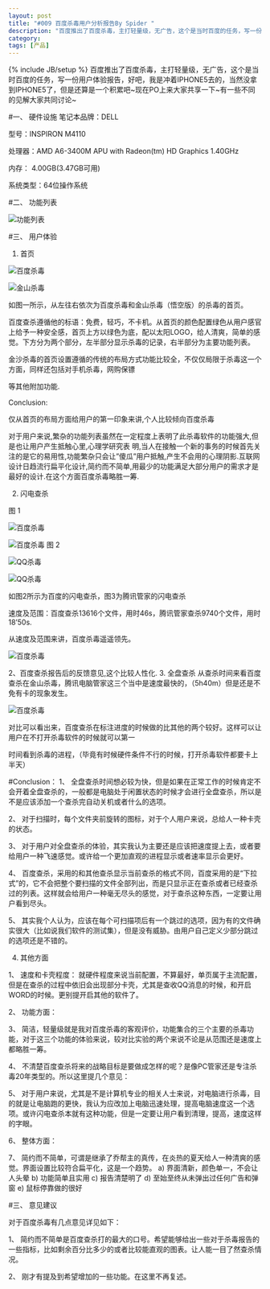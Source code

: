 ```yaml
---
layout: post
title: "#009 百度杀毒用户分析报告By Spider "
description: "百度推出了百度杀毒，主打轻量级，无广告，这个是当时百度的任务，写一份用户体验报告，好吧，我是冲着IPHONE5去的，当然没拿到IPHONE5了，但是还算是一个积累吧~现在PO上来大家共享一下~有一些不同的见解大家共同讨论~"
category: 
tags: [产品]
---
```

{% include JB/setup %}
百度推出了百度杀毒，主打轻量级，无广告，这个是当时百度的任务，写一份用户体验报告，好吧，我是冲着IPHONE5去的，当然没拿到IPHONE5了，但是还算是一个积累吧~现在PO上来大家共享一下~有一些不同的见解大家共同讨论~

#一、	硬件设施
笔记本品牌：DELL

型号：INSPIRON M4110

处理器：AMD A6-3400M APU with Radeon(tm) HD Graphics 1.40GHz

内存： 4.00GB(3.47GB可用)

系统类型：64位操作系统

#二、	功能列表

 ![功能列表](/assets/themes/de/blog_pic/baidu_1.jpg)

#三、	用户体验
1.	首页

 ![百度杀毒](/assets/themes/de/blog_pic/baidu_2.jpg)


 ![金山杀毒](/assets/themes/de/blog_pic/baidu_3.jpg)

如图一所示，从左往右依次为百度杀毒和金山杀毒（悟空版）的杀毒的首页。

百度查杀遵循他的标语：免费，轻巧，不卡机。从首页的颜色配置绿色从用户感官上给予一种安全感，首页上方以绿色为底，配以太阳LOGO，给人清爽，简单的感觉。下方分为两个部分，左半部分显示杀毒的记录，右半部分为主要功能列表。


金沙杀毒的首页设置遵循的传统的布局方式功能比较全，不仅仅局限于杀毒这一个方面，同样还包括对手机杀毒，网购保镖

等其他附加功能.


Conclusion:

仅从首页的布局方面给用户的第一印象来讲,个人比较倾向百度杀毒

对于用户来说,繁杂的功能列表虽然在一定程度上表明了此杀毒软件的功能强大,但是也让用户产生抵触心里,心理学研究表
明,当人在接触一个新的事务的时候首先关注的是它的易用性,功能繁杂只会让”傻瓜”用户抵触,产生不会用的心理阴影.互联网设计日趋流行扁平化设计,简约而不简单,用最少的功能满足大部分用户的需求才是最好的设计.在这个方面百度杀毒略胜一筹.

2.	闪电查杀
 
图 1

 ![百度杀毒](/assets/themes/de/blog_pic/baidu_4.jpg)

  ![百度杀毒](/assets/themes/de/blog_pic/baidu_5.jpg)
图 2

 ![QQ杀毒](/assets/themes/de/blog_pic/baidu_6.jpg)

 ![QQ杀毒](/assets/themes/de/blog_pic/baidu_7.jpg)

如图2所示为百度的闪电查杀，图3为腾讯管家的闪电查杀

速度及范围：百度查杀13616个文件，用时46s，腾讯管家查杀9740个文件，用时18’50s.

从速度及范围来讲，百度杀毒遥遥领先。
 
  ![百度杀毒](/assets/themes/de/blog_pic/baidu_8.jpg)

 
2、百度查杀报告后的反馈意见,这个比较人性化.
3.	全盘查杀
从查杀时间来看百度查杀在金山杀毒，腾讯电脑管家这三个当中是速度最快的，（5h40m）但是还是不免有卡的现象发生。
 
 ![百度杀毒](/assets/themes/de/blog_pic/baidu_9.jpg)

对比可以看出来，百度查杀在标注进度的时候做的比其他的两个较好。这样可以让用户在不打开杀毒软件的时候就可以第一

时间看到杀毒的进程，（毕竟有时候硬件条件不行的时候，打开杀毒软件都要卡上半天）

#Conclusion：
1、	全盘查杀时间想必较为快，但是如果在正常工作的时候肯定不会开着全盘查杀的，一般都是电脑处于闲置状态的时候才会进行全盘查杀，所以是不是应该添加一个查杀完自动关机或者什么的选项。

2、	对于扫描时，每个文件夹前旋转的图标，对于个人用户来说，总给人一种卡壳的状态。

3、	对于用户对全盘查杀的体验，其实我认为主要还是应该把速度提上去，或者要给用户一种飞速感觉。或许给一个更加直观的进程显示或者速率显示会更好。

4、	百度查杀，采用的和其他查杀显示当前查杀的格式不同，百度采用的是“下拉式”的，它不会把整个要扫描的文件全部列出，而是只显示正在查杀或者已经查杀过的列表。这样就会给用户一种毫无尽头的感觉，对于查杀这种东西，一定要让用户看到尽头。

5、	其实我个人认为，应该在每个可扫描项后有一个跳过的选项，因为有的文件确实很大（比如说我们软件的测试集），但是没有威胁。由用户自己定义少部分跳过的选项还是不错的。

4.	其他方面

1、	速度和卡壳程度：
就硬件程度来说当前配置，不算最好，单页属于主流配置，但是在查杀的过程中依旧会出现部分卡壳，尤其是查收QQ消息的时候，和开启WORD的时候。更别提开启其他的软件了。

2、	功能方面：

3、	简洁，轻量级就是我对百度杀毒的客观评价，功能集合的三个主要的杀毒功能，对于这三个功能的体验来说，较对比实验的两个来说不论是从范围还是速度上都略胜一筹。

4、	不清楚百度查杀将来的战略目标是要做成怎样的呢？是像PC管家还是专注杀毒20年类型的。所以这里提几个意见：

5、	对于用户来说，尤其是不是计算机专业的相关人士来说，对电脑进行杀毒，目的就是让电脑跑的更快，我认为应改加上电脑迅速处理，提高电脑速度这一个选项。或许闪电查杀本就有这种功能，但是一定要让用户看到清理，提高，速度这样的字眼。

6、	整体方面：

7、	简约而不简单，可谓是继承了乔帮主的真传，在炎热的夏天给人一种清爽的感觉。界面设置比较符合扁平化，这是一个趋势。
a)	界面清新，颜色单一，不会让人头晕
b)	功能简单且实用
c)	报告清楚明了
d)	至始至终从未弹出过任何广告和弹窗
e)	鼠标停靠做的很好

#三、	意见建议

对于百度杀毒有几点意见详见如下：

1、	简约而不简单是百度查杀打的最大的口号。希望能够给出一些对于杀毒报告的一些指标，比如剩余百分比多少的或者比较能直观的图表。让人能一目了然查杀情况。

2、	刚才有提及到希望增加的一些功能。在这里不再复述。
